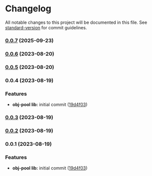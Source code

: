 # Changelog

All notable changes to this project will be documented in this file. See [standard-version](https://github.com/conventional-changelog/standard-version) for commit guidelines.

### [0.0.7](https://github.com/stain-win/obj-pool/compare/0.0.6...0.0.7) (2025-09-23)

### [0.0.6](https://github.com/stain-win/obj-pool/compare/0.0.5...0.0.6) (2023-08-20)

### [0.0.5](https://github.com/stain-win/obj-pool/compare/v0.0.4...v0.0.5) (2023-08-20)

### 0.0.4 (2023-08-19)


### Features

* **obj-pool lib:** initial commit ([19d4f03](https://github.com/stain-win/obj-pool/commit/19d4f03a4561408237cc242bfe672ffd35eec530))

### [0.0.3](https://github.com/stain-win/obj-pool/compare/0.0.2...0.0.3) (2023-08-19)

### [0.0.2](https://github.com/stain-win/obj-pool/compare/0.0.1...0.0.2) (2023-08-19)

### 0.0.1 (2023-08-19)


### Features

* **obj-pool lib:** initial commit ([19d4f03](https://github.com/stain-win/obj-pool/commit/19d4f03a4561408237cc242bfe672ffd35eec530))
